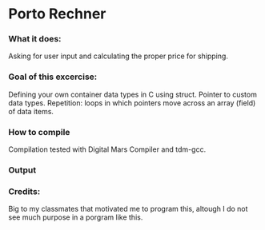# Porto Rechner

### What it does:
Asking for user input and calculating the proper price for shipping.

### Goal of this excercise:
Defining your own container data types in C using struct. Pointer to custom data types.
Repetition: loops in which pointers move across an array (field) of data items.

### How to compile
Compilation tested with Digital Mars Compiler and tdm-gcc.

### Output


### Credits:
Big to my classmates that motivated me to program this, altough I do not see much purpose in a porgram like this.
